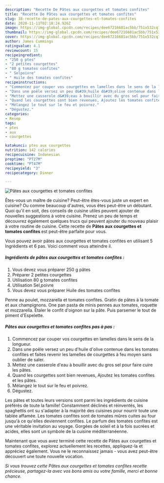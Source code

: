 ```yaml
---
description: "Recette De Pâtes aux courgettes et tomates confites"
title: "Recette De Pâtes aux courgettes et tomates confites"
slug: 38-recette-de-pates-aux-courgettes-et-tomates-confites
date: 2020-11-11T02:18:24.926Z
image: https://img-global.cpcdn.com/recipes/dee67216681ac5bb/751x532cq70/pates-aux-courgettes-et-tomates-confites-photo-principale-de-la-recette.jpg
thumbnail: https://img-global.cpcdn.com/recipes/dee67216681ac5bb/751x532cq70/pates-aux-courgettes-et-tomates-confites-photo-principale-de-la-recette.jpg
cover: https://img-global.cpcdn.com/recipes/dee67216681ac5bb/751x532cq70/pates-aux-courgettes-et-tomates-confites-photo-principale-de-la-recette.jpg
author: James Cummings
ratingvalue: 4.1
reviewcount: 15
recipeingredient:
- "250 g ptes"
- "2 petites courgettes"
- "80 g tomates confites"
- " Selpoivre"
- " Huile des tomates confites"
recipeinstructions:
- "Commencez par couper vos courgettes en lamelles dans le sens de la longueur."
- "Dans une poêle versez un peu d&#39;huile d&#39;olive contenue dans les tomates confites et faites revenir les lamelles de courgettes à feu moyen sans oublier de saler."
- "Mettez une casserole d&#39;eau à bouillir avec du gros sel pour faire cuire les pâtes."
- "Quand les courgettes sont bien revenues, Ajoutez les tomates confites et les pâtes."
- "Mélangez le tout sur le feu et poivrez."
- "Dégustez."
categories:
- Resep
tags:
- ptes
- aux
- courgettes

katakunci: ptes aux courgettes 
nutrition: 142 calories
recipecuisine: Indonesian
preptime: "PT27M"
cooktime: "PT47M"
recipeyield: "3"
recipecategory: Dinner

---
```



![Pâtes aux courgettes et tomates confites](https://img-global.cpcdn.com/recipes/dee67216681ac5bb/751x532cq70/pates-aux-courgettes-et-tomates-confites-photo-principale-de-la-recette.jpg)

Êtes-vous un maître de cuisine? Peut-être êtes-vous juste un expert en cuisine? Ou comme beaucoup d'autres, vous êtes peut-être un débutant. Quoi qu'il en soit, des conseils de cuisine utiles peuvent ajouter de nouvelles suggestions à votre cuisine. Prenez un peu de temps et découvrez également quelques trucs qui peuvent ajouter du nouveau plaisir à votre routine de cuisine. Cette recette de <strong> Pâtes aux courgettes et tomates confites </strong> est peut-être parfaite pour vous.

<!--inarticleads1-->

Vous pouvez avoir pâtes aux courgettes et tomates confites en utilisant 5 Ingrédients et 6 pas. Voici comment vous atteindre il.

##### Ingrédients de pâtes aux courgettes et tomates confites :

1. Vous devez vous préparer 250 g pâtes
1. Préparer 2 petites courgettes
1. Utilisation 80 g tomates confites
1. Utilisation  Sel,poivre
1. Vous devez vous préparer  Huile des tomates confites


Penne au poulet, mozzarella et tomates confites. Gratin de pâtes à la tomate et aux champignons. One pan pasta de minis pennes aux tomates, roquette et mozzarella. Étaler le confit d&#39;oignon sur la pâte. Puis parsemer le tout de piment d&#39;Espelette. 

<!--inarticleads2-->

##### Pâtes aux courgettes et tomates confites pas à pas :

1. Commencez par couper vos courgettes en lamelles dans le sens de la longueur.
1. Dans une poêle versez un peu d&#39;huile d&#39;olive contenue dans les tomates confites et faites revenir les lamelles de courgettes à feu moyen sans oublier de saler.
1. Mettez une casserole d&#39;eau à bouillir avec du gros sel pour faire cuire les pâtes.
1. Quand les courgettes sont bien revenues, Ajoutez les tomates confites et les pâtes.
1. Mélangez le tout sur le feu et poivrez.
1. Dégustez.


Les pâtes et toutes leurs versions sont parmi les ingrédients de cuisine préférés de toute la famille! Constamment déclinés et réinventés, les spaghettis ont su s&#39;adapter à la majorité des cuisines pour nourrir toute une tablée affamée. Les tomates confites sont de tomates mûres cuites au four jusqu&#39;à ce qu&#39;elles deviennent confites. Le parfum des tomates confites est une véritable invitation au voyage. Gorgées de soleil et à la fois sucrées et acides, elles sont un symbole de la cuisine méditerranéenne. 

<!--inarticleads1-->

<p>
Maintenant que vous avez terminé cette recette de Pâtes aux courgettes et tomates confites, explorez actuellement les recettes, appliquez-la et appréciez également. Vous ne le reconnaissez jamais - vous avez peut-être découvert une toute nouvelle vocation.
</p>

<p>
<i>Si vous trouvez cette Pâtes aux courgettes et tomates confites recette précieuse, partagez-la avec vos bons amis ou votre famille, merci et bonne chance.</i>
</p>
